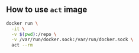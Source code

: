 ## How to use `act` image

```sh
docker run \
  -it \
  -v $(pwd):/repo \
  -v /var/run/docker.sock:/var/run/docker.sock \
  act --rm
```
